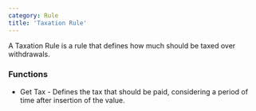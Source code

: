 ```yaml
---
category: Rule
title: 'Taxation Rule'
---
```


A Taxation Rule is a rule that defines how much should be taxed over withdrawals.

### Functions
* Get Tax - Defines the tax that should be paid, considering a period of time after insertion of the value.

